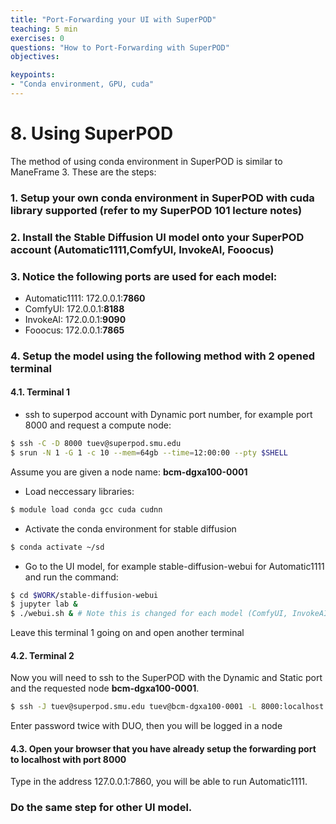 ```yaml
---
title: "Port-Forwarding your UI with SuperPOD"
teaching: 5 min
exercises: 0
questions: "How to Port-Forwarding with SuperPOD"
objectives:

keypoints:
- "Conda environment, GPU, cuda"
---
```

# 8. Using SuperPOD 

The method of using conda environment in SuperPOD is similar to ManeFrame 3. These are the steps:

### 1. Setup your own conda environment in SuperPOD with cuda library supported (refer to my SuperPOD 101 lecture notes)
### 2. Install the Stable Diffusion UI model onto your SuperPOD account (Automatic1111,ComfyUI, InvokeAI, Fooocus)
### 3. Notice the following ports are used for each model:
  - Automatic1111: 172.0.0.1:**7860**
  - ComfyUI:       172.0.0.1:**8188**
  - InvokeAI:      172.0.0.1:**9090**
  - Fooocus:       172.0.0.1:**7865**
### 4. Setup the model using the following method with 2 opened terminal
#### 4.1. Terminal 1
- ssh to superpod account with Dynamic port number, for example port 8000 and request a compute node:

```bash
$ ssh -C -D 8000 tuev@superpod.smu.edu
$ srun -N 1 -G 1 -c 10 --mem=64gb --time=12:00:00 --pty $SHELL
```
Assume you are given a node name: **bcm-dgxa100-0001**

- Load neccessary libraries:

```bash
$ module load conda gcc cuda cudnn
```

- Activate the conda environment for stable diffusion

```bash
$ conda activate ~/sd
```

- Go to the UI model, for example stable-diffusion-webui for Automatic1111 and run the command:

```bash
$ cd $WORK/stable-diffusion-webui
$ jupyter lab &
$ ./webui.sh & # Note this is changed for each model (ComfyUI, InvokeAI, Fooocus)
```

Leave this terminal 1 going on and open another terminal

#### 4.2. Terminal 2

Now you will need to ssh to the SuperPOD with the Dynamic and Static port and the requested node **bcm-dgxa100-0001**.

```bash
$ ssh -J tuev@superpod.smu.edu tuev@bcm-dgxa100-0001 -L 8000:localhost:8000 -L 7860:localhost:7860
```

Enter password twice with DUO, then you will be logged in a node

#### 4.3. Open your browser that you have already setup the forwarding port to localhost with port 8000

Type in the address 127.0.0.1:7860, you will be able to run Automatic1111.

### Do the same step for other UI model.
